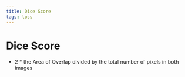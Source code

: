 ```yaml
---
title: Dice Score
tags: loss
---
```


# Dice Score
- 2 * the Area of Overlap divided by the total number of pixels in both images
































































































